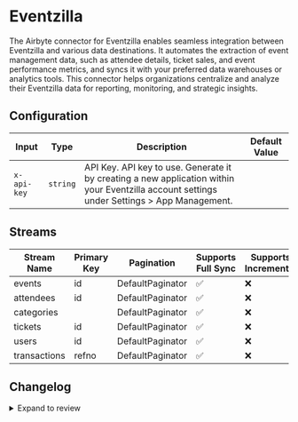# Eventzilla
The Airbyte connector for Eventzilla enables seamless integration between Eventzilla and various data destinations. It automates the extraction of event management data, such as attendee details, ticket sales, and event performance metrics, and syncs it with your preferred data warehouses or analytics tools. This connector helps organizations centralize and analyze their Eventzilla data for reporting, monitoring, and strategic insights.

## Configuration

| Input | Type | Description | Default Value |
|-------|------|-------------|---------------|
| `x-api-key` | `string` | API Key. API key to use. Generate it by creating a new application within your Eventzilla account settings under Settings &gt; App Management. |  |

## Streams
| Stream Name | Primary Key | Pagination | Supports Full Sync | Supports Incremental |
|-------------|-------------|------------|---------------------|----------------------|
| events | id | DefaultPaginator | ✅ |  ❌  |
| attendees | id | DefaultPaginator | ✅ |  ❌  |
| categories |  | DefaultPaginator | ✅ |  ❌  |
| tickets | id | DefaultPaginator | ✅ |  ❌  |
| users | id | DefaultPaginator | ✅ |  ❌  |
| transactions | refno | DefaultPaginator | ✅ |  ❌  |

## Changelog

<details>
  <summary>Expand to review</summary>

| Version          | Date              | Pull Request | Subject        |
|------------------|-------------------|--------------|----------------|
| 0.0.6 | 2025-01-11 | [51083](https://github.com/airbytehq/airbyte/pull/51083) | Update dependencies |
| 0.0.5 | 2024-12-28 | [50549](https://github.com/airbytehq/airbyte/pull/50549) | Update dependencies |
| 0.0.4 | 2024-12-21 | [50047](https://github.com/airbytehq/airbyte/pull/50047) | Update dependencies |
| 0.0.3 | 2024-12-14 | [49488](https://github.com/airbytehq/airbyte/pull/49488) | Update dependencies |
| 0.0.2 | 2024-12-12 | [49198](https://github.com/airbytehq/airbyte/pull/49198) | Update dependencies |
| 0.0.1 | 2024-10-23 | | Initial release by [@parthiv11](https://github.com/parthiv11) via Connector Builder |

</details>
